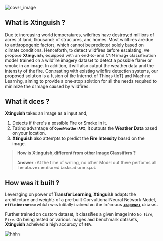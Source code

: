 

 

![cover_image](https://user-images.githubusercontent.com/57211163/124975888-2eaa9680-e04c-11eb-99fb-fbe176b1a1bd.png)
 
 ## What is Xtinguish ?
Due to increasing world temperatures, wildfires have destroyed millions of acres of land, thousands of structures, and homes. Most wildfires are due to anthropogenic factors, which cannot be predicted solely based on climate conditions. Henceforth, to detect wildfires before escalating, we propose **Xtinguish**, equipped with an end-to-end CNN image classification model, trained on a wildfire imagery dataset to detect a possible flame or smoke in an image. In addition, it will also output the weather data and the intensity of the fire. Contrasting with existing wildfire detection systems, our proposed solution is a fusion of the Internet of Things (IoT) and Machine Learning, aiming to provide a one-stop solution for all the needs required to minimize the damage caused by wildfires.

## What it does ?

 **Xtinguish** takes an image as a input and,
1. Detects if there's a possible Fire or Smoke in it. 
2. Taking advantage of [**`OpenWeatherAPI`**](https://openweathermap.org), it outputs the **Weather Data** based on your location.
3. **Xtinguish** also attempts to predict the **Fire Intensity** based on the image.

 > **How is Xtinguish, different from other Image Classifiers ?**
 > 
 > **Answer :** At the time of writing, no other Model out there performs all the above mentioned tasks at one spot. 

 ## How was it built ?

 Leveraging on power of **Transfer Learning**, **Xtinguish** adapts the architecture and weights of a pre-built Convultional Neural Network Model, **`EfficientNetB0`** which was initially trained on the infamous **[`ImageNET`](https://www.image-net.org)** dataset.

 Further trained on custom dataset, it classifies a given image into `No Fire`, `Fire`. On being tested on various images and benchmark datasets, **Xtinguish** acheived a high accuracy of **`98%`**. 

 
 
 ![hhhh](https://user-images.githubusercontent.com/57211163/125050221-6868b500-e0bf-11eb-8169-1abdea1820c1.png)
